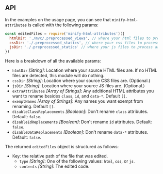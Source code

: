 ## API

In the examples on the usage page, you can see that `minify-html-attributes` is called with the following params:

```javascript
const editedFiles = require('minify-html-attributes')({
  htmlDir: './mvc/.preprocessed_views', // where your html files to process are located
  cssDir: './.preprocessed_statics', // where your css files to process are located
  jsDir: './.preprocessed_statics' // where your js files to process are located
})
```

Here is a breakdown of all the available params:

- `htmlDir` *[String]*: Location where your source HTML files are. If no HTML files are detected, this module will do nothing.
- `cssDir` *[String]*: Location where your source CSS files are. (Optional.)
- `jsDir` *[String]*: Location where your source JS files are. (Optional.)
- `extraAttributes` *[Array of Strings]*: Any additional HTML attributes you want to rename besides `class`, `id`, and `data-*`. Default `[]`.
- `exemptNames` *[Array of Strings]*: Any names you want exempt from renaming. Default `[]`.
- `disableClassReplacements` *[Boolean]*: Don't rename `class` attributes. Default: `false`.
- `disableIdReplacements` *[Boolean]*: Don't rename `id` attributes. Default: `false`.
- `disableDataReplacements` *[Boolean]*: Don't rename `data-*` attributes. Default: `false`.

The returned `editedFiles` object is structured as follows:

- Key: the relative path of the file that was edited.
  - `type` *[String]*: One of the following values: `html`, `css`, or `js`.
  - `contents` *[String]*: The edited code.
